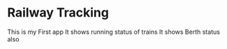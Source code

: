 # Railway Tracking
This is my First app
It shows running status of trains
It shows Berth status also

